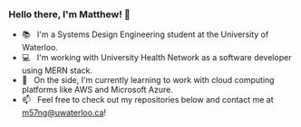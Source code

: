 ### Hello there, I'm Matthew! 🤠

- 📚&nbsp;&nbsp;&nbsp;I'm a Systems Design Engineering student at the University of Waterloo.
- 💻&nbsp;&nbsp;&nbsp;I'm working with University Health Network as a software developer using MERN stack.
- 🤚&nbsp;&nbsp;&nbsp;On the side, I'm currently learning to work with cloud computing platforms like AWS and Microsoft Azure.
- 📫&nbsp;&nbsp;&nbsp;Feel free to check out my repositories below and contact me at m57ng@uwaterloo.ca!
